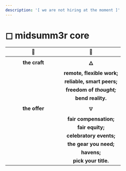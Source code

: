 ```yaml
---
description: '[ 𝚠𝚎 𝚊𝚛𝚎 𝚗𝚘𝚝 𝚑𝚒𝚛𝚒𝚗𝚐 𝚊𝚝 𝚝𝚑𝚎 𝚖𝚘𝚖𝚎𝚗𝚝 ]'
---
```


# ◻ midsumm3r core

<table><thead><tr><th width="158.5641547861507" align="center">🌹</th><th align="center">🌹</th></tr></thead><tbody><tr><td align="center"><strong>the craft</strong></td><td align="center"><strong>🜂</strong></td></tr><tr><td align="center"></td><td align="center"><strong>remote, flexible work;</strong></td></tr><tr><td align="center"></td><td align="center"><strong>reliable, smart peers;</strong></td></tr><tr><td align="center"></td><td align="center"> <strong>freedom of </strong><em><strong>thought;</strong></em></td></tr><tr><td align="center"></td><td align="center"><strong>bend reality.</strong></td></tr><tr><td align="center"><strong>the offer</strong></td><td align="center">🜃</td></tr><tr><td align="center"></td><td align="center"><strong>fair compensation;</strong></td></tr><tr><td align="center"></td><td align="center"><strong>fair equity;</strong></td></tr><tr><td align="center"></td><td align="center"><strong>celebratory events;</strong></td></tr><tr><td align="center"></td><td align="center"><strong>the gear you need;</strong></td></tr><tr><td align="center"></td><td align="center"><strong>havens;</strong></td></tr><tr><td align="center"></td><td align="center"><strong>pick your title.</strong></td></tr></tbody></table>

